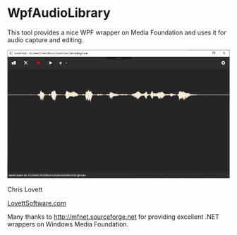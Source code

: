 # WpfAudioLibrary

This tool provides a nice WPF wrapper on Media Foundation and uses it for audio capture and editing.

![screenshot](https://github.com/clovett/WpfAudioLibrary/raw/master/Images/Screenshot.png)


Chris Lovett

[LovettSoftware.com](http://LovettSoftware.com)

Many thanks to http://mfnet.sourceforge.net for providing excellent .NET wrappers on Windows Media Foundation.

